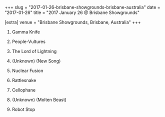 +++
slug = "2017-01-26-brisbane-showgrounds-brisbane-australia"
date = "2017-01-26"
title = "2017 January 26 @ Brisbane Showgrounds"

[extra]
venue = "Brisbane Showgrounds, Brisbane, Australia"
+++

 1. Gamma Knife

 2. People-Vultures

 3. The Lord of Lightning

 4. (Unknown)
    (New Song)
 5. Nuclear Fusion

 6. Rattlesnake

 7. Cellophane

 8. (Unknown)
    (Molten Beast)
 9. Robot Stop


